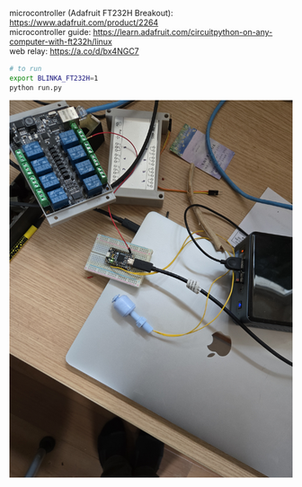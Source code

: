 
microcontroller (Adafruit FT232H Breakout): https://www.adafruit.com/product/2264  
microcontroller guide: https://learn.adafruit.com/circuitpython-on-any-computer-with-ft232h/linux  
web relay: https://a.co/d/bx4NGC7  


```bash
# to run 
export BLINKA_FT232H=1
python run.py
```  


![setup](imgs/setup.jpg)

